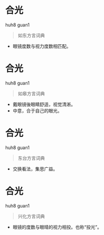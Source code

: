 # 合光
huh8 guan1
> 如东方言词典
- 眼镜度数与视力度数相匹配。

# 合光
huh8 guan1
> 如皋方言词典
- 戴眼镜後眼睛舒适，视觉清淅。
- 中意，合于自己的眼光。

# 合光
huh8 guan1
> 东台方言词典
- 交换看法，集思广益。

# 合光
huh8 guan1
> 兴化方言词典
- 眼镜的度数与眼晴的视力相投。也称“投光”。
